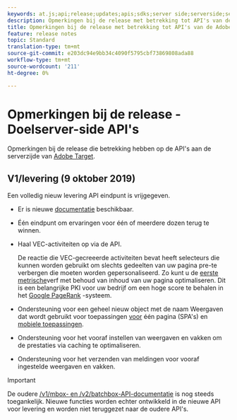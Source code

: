```yaml
---
keywords: at.js;api;release;updates;apis;sdks;server side;serverside;server-side;api;delivery api
description: Opmerkingen bij de release met betrekking tot API's van de Adobe Target-server.
title: Opmerkingen bij de release met betrekking tot API's van de Adobe Target-server.
feature: release notes
topic: Standard
translation-type: tm+mt
source-git-commit: e203dc94e9bb34c4090f5795cbf73869808ada88
workflow-type: tm+mt
source-wordcount: '211'
ht-degree: 0%

---
```



# Opmerkingen bij de release - Doelserver-side API&#39;s

Opmerkingen bij de release die betrekking hebben op de API&#39;s aan de serverzijde van [Adobe Target](https://developers.adobetarget.com/api/delivery-api/).

## V1/levering (9 oktober 2019)

Een volledig nieuw levering API eindpunt is vrijgegeven.

* Er is nieuwe [documentatie](https://developers.adobetarget.com/api/delivery-api/) beschikbaar.
* Één eindpunt om ervaringen voor één of meerdere dozen terug te winnen.
* Haal VEC-activiteiten op via de API.

   De reactie die VEC-gecreeerde activiteiten bevat heeft selecteurs die kunnen worden gebruikt om slechts gedeelten van uw pagina pre-te verbergen die moeten worden gepersonaliseerd. Zo kunt u de [eerste metrische](https://developers.google.com/web/fundamentals/performance/user-centric-performance-metrics.html)verf met behoud van inhoud van uw pagina optimaliseren. Dit is een belangrijke PKI voor uw bedrijf om een hoge score te behalen in het [Google PageRank](https://en.wikipedia.org/wiki/PageRank) -systeem.

* Ondersteuning voor een geheel nieuw object met de naam Weergaven dat wordt gebruikt voor toepassingen [voor](/help/c-implementing-target/c-implementing-target-for-client-side-web/how-to-deployatjs/target-atjs-single-page-application.md) één pagina (SPA&#39;s) en [mobiele toepassingen](/help/c-target-mobile-app/target-mobile-app.md).
* Ondersteuning voor het vooraf instellen van weergaven en vakken om de prestaties via caching te optimaliseren.
* Ondersteuning voor het verzenden van meldingen voor vooraf ingestelde weergaven en vakken.

>[!IMPORTANT]
>
>De oudere [/v1/mbox- en /v2/batchbox-API-documentatie](https://developers.adobetarget.com/api/legacy-api/index.html) is nog steeds toegankelijk. Nieuwe functies worden echter ontwikkeld in de nieuwe API voor levering en worden niet teruggezet naar de oudere API&#39;s.
